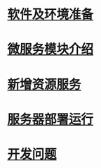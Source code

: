 # [软件及环境准备](/hou-duan/ruan-jian-ji-huan-jing-zhun-bei.md)

# [微服务模块介绍](/hou-duan/xiang-mu-kai-fa-kuang-jia.md)

# [新增资源服务](/hou-duan/xin-zeng-zi-yuan-fu-wu.md)

# [服务器部署运行](/hou-duan/fu-wu-qi-bu-shu-yun-xing.md)

# [开发问题](/hou-duan/kai-fa-wen-ti.md)



